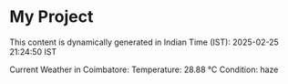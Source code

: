 # My Project

This content is dynamically generated in Indian Time (IST): 2025-02-25 21:24:50 IST


Current Weather in Coimbatore:
Temperature: 28.88 °C
Condition: haze

